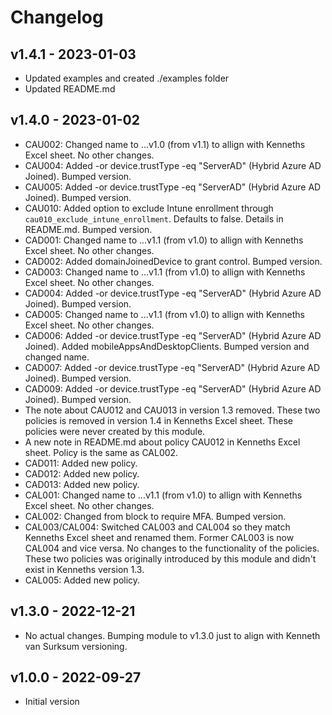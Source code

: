 # Changelog

## v1.4.1 - 2023-01-03
* Updated examples and created ./examples folder
* Updated README.md


## v1.4.0 - 2023-01-02
* CAU002: Changed name to ...v1.0 (from v1.1) to allign with Kenneths Excel sheet. No other changes.
* CAU004: Added -or device.trustType -eq \"ServerAD\" (Hybrid Azure AD Joined). Bumped version.
* CAU005: Added -or device.trustType -eq \"ServerAD\" (Hybrid Azure AD Joined). Bumped version.
* CAU010: Added option to exclude Intune enrollment through `cau010_exclude_intune_enrollment`. Defaults to false. Details in README.md. Bumped version.
* CAD001: Changed name to ...v1.1 (from v1.0) to allign with Kenneths Excel sheet. No other changes.
* CAD002: Added domainJoinedDevice to grant control. Bumped version.
* CAD003: Changed name to ...v1.1 (from v1.0) to allign with Kenneths Excel sheet. No other changes.
* CAD004: Added -or device.trustType -eq \"ServerAD\" (Hybrid Azure AD Joined). Bumped version.
* CAD005: Changed name to ...v1.1 (from v1.0) to allign with Kenneths Excel sheet. No other changes.
* CAD006: Added -or device.trustType -eq \"ServerAD\" (Hybrid Azure AD Joined). Added mobileAppsAndDesktopClients. Bumped version and changed name.
* CAD007: Added -or device.trustType -eq \"ServerAD\" (Hybrid Azure AD Joined). Bumped version.
* CAD009: Added -or device.trustType -eq \"ServerAD\" (Hybrid Azure AD Joined). Bumped version.
* The note about CAU012 and CAU013 in version 1.3 removed. These two policies is removed in version 1.4 in Kenneths Excel sheet. These policies were never created by this module.
* A new note in README.md about policy CAU012 in Kenneths Excel sheet. Policy is the same as CAL002.
* CAD011: Added new policy.
* CAD012: Added new policy.
* CAD013: Added new policy.
* CAL001: Changed name to ...v1.1 (from v1.0) to allign with Kenneths Excel sheet. No other changes.
* CAL002: Changed from block to require MFA. Bumped version.
* CAL003/CAL004: Switched CAL003 and CAL004 so they match Kenneths Excel sheet and renamed them. Former CAL003 is now CAL004 and vice versa. No changes to the functionality of the policies. These two policies was originally introduced by this module and didn't exist in Kenneths version 1.3.
* CAL005: Added new policy.

## v1.3.0 - 2022-12-21
* No actual changes. Bumping module to v1.3.0 just to align with Kenneth van Surksum versioning.

## v1.0.0 - 2022-09-27
* Initial version